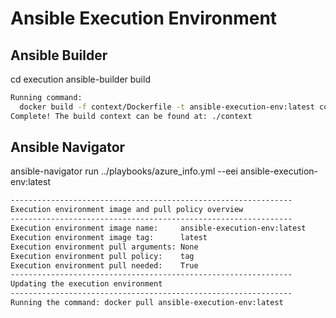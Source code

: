 # Ansible Execution Environment

## Ansible Builder
cd execution
ansible-builder build
```sh
Running command:
  docker build -f context/Dockerfile -t ansible-execution-env:latest context
Complete! The build context can be found at: ./context
```

## Ansible Navigator
ansible-navigator run ../playbooks/azure_info.yml --eei ansible-execution-env:latest
```sh
---------------------------------------------------------------
Execution environment image and pull policy overview
---------------------------------------------------------------
Execution environment image name:     ansible-execution-env:latest
Execution environment image tag:      latest
Execution environment pull arguments: None
Execution environment pull policy:    tag
Execution environment pull needed:    True
---------------------------------------------------------------
Updating the execution environment
---------------------------------------------------------------
Running the command: docker pull ansible-execution-env:latest
```
